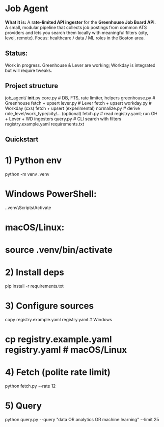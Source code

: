 # Job Agent

**What it is:** A **rate-limited API ingester** for the **Greenhouse Job Board API**.  
A small, modular pipeline that collects job postings from common ATS providers and lets you search them locally with meaningful filters (city, level, remote). Focus: healthcare / data / ML roles in the Boston area.

## Status: 
Work in progress. Greenhouse & Lever are working; Workday is integrated but will require tweaks.

## Project structure
job_agent/
  __init__.py
  core.py          # DB, FTS, rate limiter, helpers
  greenhouse.py    # Greenhouse fetch + upsert
  lever.py         # Lever fetch + upsert
  workday.py       # Workday (cxs) fetch + upsert (experimental)
  normalize.py     # derive role_level/work_type/city/... (optional)
fetch.py           # read registry.yaml; run GH + Lever + WD ingesters
query.py           # CLI search with filters
registry.example.yaml
requirements.txt



## Quickstart
# 1) Python env
python -m venv .venv
# Windows PowerShell:
.\.venv\Scripts\Activate
# macOS/Linux:
# source .venv/bin/activate

# 2) Install deps
pip install -r requirements.txt

# 3) Configure sources
copy registry.example.yaml registry.yaml   # Windows
# cp registry.example.yaml registry.yaml  # macOS/Linux

# 4) Fetch (polite rate limit)
python fetch.py --rate 12

# 5) Query
python query.py --query "data OR analytics OR machine learning" --limit 25

